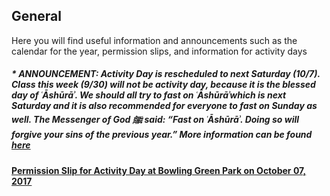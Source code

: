 ## General

Here you will find useful information and announcements such as the calendar for the year, permission slips, and information for activity days

##### * ANNOUNCEMENT: Activity Day is rescheduled to next Saturday (10/7). Class this week (9/30) will not be activity day, because it is the blessed day of ʿĀshūrāʾ. We should all try to fast on ʿĀshūrāʾwhich is next Saturday and it is also recommended for everyone to fast on Sunday as well. The Messenger of God ﷺ said: “Fast on ʿĀshūrāʾ. Doing so will forgive your sins of the previous year.” More information can be found [here](https://servantsofthebeloved.com/writeups/ashura.html)

#### [Permission Slip for Activity Day at Bowling Green Park on October 07, 2017](https://drive.google.com/file/d/0B4I00_1XboXseXNmRENtYS14X0E/view?usp=sharing)
